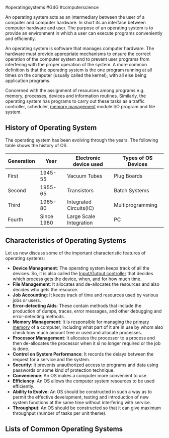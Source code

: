 #operatingsystems #G4G #computerscience 

An operating system acts as an intermediary between the user of a computer and computer hardware. In short its an interface between computer hardware and user. The purpose of an operating system is to provide an environment in which a user can execute programs conveniently and efficiently. 

An operating system is software that manages computer hardware. The hardware must provide appropriate mechanisms to ensure the correct operation of the computer system and to prevent user programs from interfering with the proper operation of the system. A more common definition is that the operating system is the one program running at all times on the computer (usually called the kernel), with all else being application programs.

Concerned with the assignment of resources among programs e.g. memory, processes, devices and information routines. Similarly, the operating system has programs to carry out these tasks as a traffic controller, scheduler, [memory management](https://www.geeksforgeeks.org/memory-management-in-operating-system/) module I/O program and file system.
## History of Operating System

The operating system has been evolving through the years. The following table shows the history of OS.

|Generation|Year|Electronic device used|Types of OS Devices|
|---|---|---|---|
|First|1945-55|Vacuum Tubes|Plug Boards|
|Second|1955-65|Transistors|Batch Systems|
|Third|1965-80|Integrated Circuits(IC)|Multiprogramming|
|Fourth|Since 1980|Large Scale Integration|PC|
## Characteristics of Operating Systems

Let us now discuss some of the important characteristic features of operating systems:

- **Device Management**: The operating system keeps track of all the devices. So, it is also called the [Input/Output controller](https://www.geeksforgeeks.org/i-o-scheduling-in-operating-systems/) that decides which process gets the device, when, and for how much time.
- **File Management**: It allocates and de-allocates the resources and also decides who gets the resource.
- **Job Accounting**: It keeps track of time and resources used by various jobs or users.
- **Error-detecting Aids**: These contain methods that include the production of dumps, traces, error messages, and other debugging and error-detecting methods.
- **Memory Management**: It is responsible for managing the [primary memory](https://www.geeksforgeeks.org/primary-memory/) of a computer, including what part of it are in use by whom also check how much amount free or used and allocate processes.
- **Processor Management**: It allocates the processor to a process and then de-allocates the processor when it si no longer required or the job is done.
- **Control on System Performance**: It records the delays between the request for a service and the system.
- **Security**: It prevents unauthorized access to programs and data using passwords or some kind of protection technique.
- **Convenience**: An OS makes a computer more convenient to use.
- **Efficiency**: An OS allows the computer system resources to be used efficiently.
- **Ability to Evolve**: An OS should be constructed in such a way as to permit the effective development, testing and introduction of new system functions at the same time without interfering with service.
- **Throughput**: An OS should be constructed so that it can give maximum throughput (number of tasks per unit theme).
## Lists of Common Operating Systems

